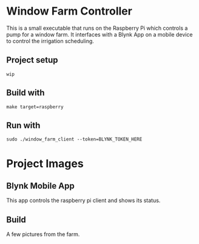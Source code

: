 
# Window Farm Controller

This is a small executable that runs on the Raspberry Pi which controls a pump for a window farm. It interfaces with a Blynk App on a mobile device to control the irrigation scheduling.

## Project setup

`wip`

## Build with

`make target=raspberry`

## Run with

`sudo ./window_farm_client --token=BLYNK_TOKEN_HERE`

# Project Images

## Blynk Mobile App

This app controls the raspberry pi client and shows its status.



## Build

A few pictures from the farm.

